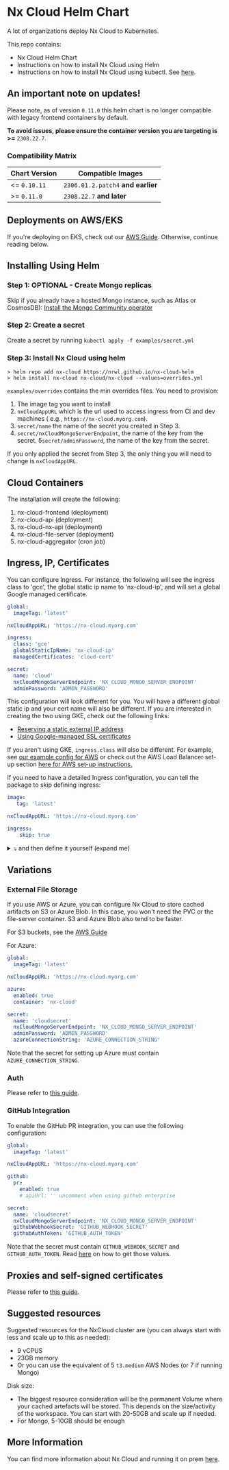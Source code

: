 # Nx Cloud Helm Chart

A lot of organizations deploy Nx Cloud to Kubernetes.

This repo contains:

* Nx Cloud Helm Chart
* Instructions on how to install Nx Cloud using Helm
* Instructions on how to install Nx Cloud using kubectl. See [here](./no-helm/README.md).

## An important note on updates!

Please note, as of version `0.11.0` this helm chart is no longer compatible with legacy frontend containers by default. 

**To avoid issues, please ensure the container version you are targeting is >=** `2308.22.7`.

### Compatibility Matrix

| Chart Version | Compatible Images                  |
|---------------|------------------------------------|
| <= `0.10.11`  | `2306.01.2.patch4` **and earlier** |
| >= `0.11.0`   | `2308.22.7` **and later**          |

## Deployments on AWS/EKS

If you're deploying on EKS, check out our [AWS Guide](./aws-guide/AWS-GUIDE.md). Otherwise, continue reading below.

## Installing Using Helm


### Step 1: OPTIONAL - Create Mongo replicas

Skip if you already have a hosted Mongo instance, such as Atlas or CosmosDB): [Install the Mongo Community operator](./MONGO-OPERATOR-GUIDE.md)


### Step 2: Create a secret

Create a secret by running `kubectl apply -f examples/secret.yml`

### Step 3: Install Nx Cloud using helm

```
> helm repo add nx-cloud https://nrwl.github.io/nx-cloud-helm
> helm install nx-cloud nx-cloud/nx-cloud --values=overrides.yml
```

`examples/overrides` contains the min overrides files. You need to provision:

1. The image tag you want to install
2. `nxCloudAppURL` which is the url used to access ingress from CI and dev machines (
   e.g., `https://nx-cloud.myorg.com`).
3. `secret/name` the name of the secret you created in Step 3.
4. `secret/nxCloudMongoServerEndpoint`, the name of the key from the secret.
   5`secret/adminPassword`, the name of the key from the secret.

If you only applied the secret from Step 3, the only thing you will need to change is `nxCloudAppURL`.

## Cloud Containers

The installation will create the following:

1. nx-cloud-frontend (deployment)
2. nx-cloud-api (deployment)
3. nx-cloud-nx-api (deployment)
4. nx-cloud-file-server (deployment)
5. nx-cloud-aggregator (cron job)

## Ingress, IP, Certificates

You can configure Ingress. For instance, the following will see the ingress class to 'gce', the global static ip name
to 'nx-cloud-ip', and will set a global Google managed certificate.

```yaml
global:
  imageTag: 'latest'

nxCloudAppURL: 'https://nx-cloud.myorg.com'

ingress:
  class: 'gce'
  globalStaticIpName: 'nx-cloud-ip'
  managedCertificates: 'cloud-cert'

secret:
  name: 'cloud'
  nxCloudMongoServerEndpoint: 'NX_CLOUD_MONGO_SERVER_ENDPOINT'
  adminPassword: 'ADMIN_PASSWORD'
```

This configuration will look different for you. You will have a different global static ip and your cert name will also
be different. If you are interested in creating the two using GKE, check out the following links:

* [Reserving a static external IP address](https://cloud.google.com/compute/docs/ip-addresses/reserve-static-external-ip-address)
* [Using Google-managed SSL certificates](https://cloud.google.com/kubernetes-engine/docs/how-to/managed-certs)

If you aren't using GKE, `ingress.class` will also be different. For example, see [our example config for AWS](https://github.com/nrwl/nx-cloud-helm/blob/main/aws-guide/helm-values.yml#L7) or check out the AWS Load Balancer set-up section [here for AWS set-up instructions.](./aws-guide/AWS-GUIDE.md#3-install-a-load-balancer)

If you need to have a detailed Ingress configuration, you can tell the package to skip defining ingress:

```yaml
image:
   tag: 'latest'

nxCloudAppURL: 'https://nx-cloud.myorg.com'

ingress:
    skip: true
```




<details>
<summary>⤵️ and then define it yourself (expand me)</summary>

```yaml
apiVersion: networking.k8s.io/v1
kind: Ingress
metadata:
  name: nx-cloud-ingress
  annotations:
     
  labels:
    app: nx-cloud
spec:
  rules:
    - http:
        paths:
          # define the next /file section only if you use the built-in file server
          - path: /file
            pathType: Prefix
            backend:
              service:
                name: nx-cloud-file-server-service
                port:
                  number: 5000
          - path: /nx-cloud
            pathType: Prefix
            backend:
              service:
                name: nx-cloud-nx-api-service
                port:
                  number: 4203
          - path: /api
            pathType: Prefix
            backend:
              service:
                name: nx-cloud-nrwl-api-service
                port:
                  number: 4000
          - path: /graphql
            pathType: Prefix
            backend:
              service:
                name: nx-cloud-nrwl-api-service
                port:
                  number: 4000
          - path: /auth
            pathType: Prefix
            backend:
              service:
                name: nx-cloud-nrwl-api-service
                port:
                  number: 4000
          - path: /download
            pathType: Prefix
            backend:
              service:
                name: nx-cloud-nrwl-api-service
                port:
                  number: 4000
                             - path: /download
          - pathType: Prefix
            backend:
               service:
                  name: nx-cloud-frontend-service
                  port:
                     number: 8080
```

</details>

## Variations

### External File Storage

If you use AWS or Azure, you can configure Nx Cloud to store cached artifacts on S3 or Azure Blob. In this case, you
won't need the PVC or the file-server container. S3 and Azure Blob also tend to be faster.

For S3 buckets, see the [AWS Guide](./aws-guide/AWS-GUIDE.md#6-external-s3-access)

For Azure:

```yaml
global:
  imageTag: 'latest'

nxCloudAppURL: 'https://nx-cloud.myorg.com'

azure:
  enabled: true
  container: 'nx-cloud'

secret:
  name: 'cloudsecret'
  nxCloudMongoServerEndpoint: 'NX_CLOUD_MONGO_SERVER_ENDPOINT'
  adminPassword: 'ADMIN_PASSWORD'
  azureConnectionString: 'AZURE_CONNECTION_STRING'
```

Note that the secret for setting up Azure must contain `AZURE_CONNECTION_STRING`.

### Auth

Please refer to [this guide](./AUTH-GUIDE.md).

### GitHub Integration

To enable the GitHub PR integration, you can use the following configuration:

```yaml
global:
  imageTag: 'latest'

nxCloudAppURL: 'https://nx-cloud.myorg.com'

github:
  pr:
    enabled: true
    # apiUrl: '' uncomment when using github enterprise 

secret:
  name: 'cloudsecret'
  nxCloudMongoServerEndpoint: 'NX_CLOUD_MONGO_SERVER_ENDPOINT'
  githubWebhookSecret: 'GITHUB_WEBHOOK_SECRET'
  githubAuthToken: 'GITHUB_AUTH_TOKEN'
```

Note that the secret must contain `GITHUB_WEBHOOK_SECRET` and `GITHUB_AUTH_TOKEN`.
Read [here](https://nx.dev/nx-cloud/private-cloud/github) on how to get those values.

## Proxies and self-signed certificates

Please refer to [this guide](./PROXY-GUIDE.md).

## Suggested resources

Suggested resources for the NxCloud cluster are (you can always start with less and scale up to this as needed):
- 9 vCPUS
- 23GB memory
- Or you can use the equivalent of 5 `t3.medium` AWS Nodes (or 7 if running Mongo)

Disk size:
- The biggest resource consideration will be the permanent Volume where your cached artefacts will be stored. This depends on the size/activity of the workspace. You can start with 20-50GB and scale up if needed.
- For Mongo, 5-10GB should be enough

## More Information

You can find more information about Nx Cloud and running it on
prem [here](https://nx.dev/nx-cloud/private-cloud/get-started).
